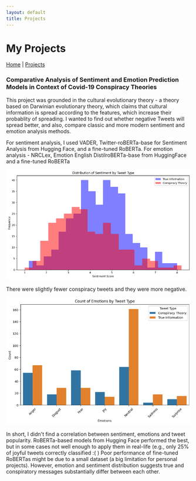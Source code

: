 ```yaml
---
layout: default
title: Projects
---
```


# My Projects

[Home](https://anko98.github.io/portfolio/) | [Projects](https://anko98.github.io/portfolio/projects)

### Comparative Analysis of Sentiment and Emotion Prediction Models in Context of Covid-19 Conspiracy Theories

This project was grounded in the cultural evolutionary theory - a theory based on Darwinian evolutionary theory, which claims that cultural information is spread according to the features, which increase their probablity of spreading. I wanted to find out whether negative Tweets will spread better, and also, compare classic and more modern sentiment and emotion analysis methods.

For sentiment analysis, I used VADER, Twitter-roBERTa-base for Sentiment Analysis from Hugging Face, and a fine-tuned RoBERTa. For emotion analysis - NRCLex, Emotion English DistilroBERTa-base from HuggingFace and a fine-tuned RoBERTa

<p align="center">
  <img src="https://github.com/anko98/portfolio/blob/main/images/distribution%20of%20sentiment%20scores%20by%20tweet%20type.png?raw=true" alt="Sentiment distribution">
</p>
There were slightly fewer conspiracy tweets and they were more negative.

<p align="center">
  <img src="https://github.com/anko98/portfolio/blob/main/images/Emotions%20by%20Tweet%20Type.png?raw=true" alt="Emotion distribution">
</p>

In short, I didn't find a correlation between sentiment, emotions and tweet popularity. RoBERTa-based models from Hugging Face performed the best, but in some cases not well enough to apply them in real-life (e.g., only 25% of joyful tweets correctly classified :( ) Poor performance of fine-tuned RoBERTas might be due to a small dataset (a big limitation for personal projects). However, emotion and sentiment distribution suggests true and conspiratory messages substantially differ between each other.


